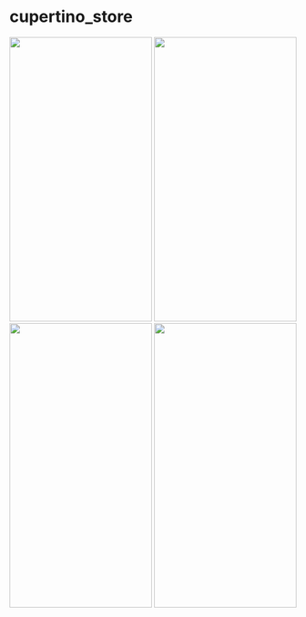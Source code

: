 # cupertino_store

<img src = "https://user-images.githubusercontent.com/113905423/195830513-748fa7d0-a32d-42a5-8df2-62fb12038539.png" width = "250" height = "500">
<img src = "https://user-images.githubusercontent.com/113905423/195830502-aa176798-08a6-4c50-85ac-484cd9c39955.png" width = "250" height = "500">
<img src = "https://user-images.githubusercontent.com/113905423/195830509-4f23471b-4f42-41dc-9b5c-b8087b2baff9.png" width = "250" height = "500">
<img src = "https://user-images.githubusercontent.com/113905423/195830510-7f126b7e-756f-4d6d-9450-35a80c419d2c.png" width = "250" height = "500">

